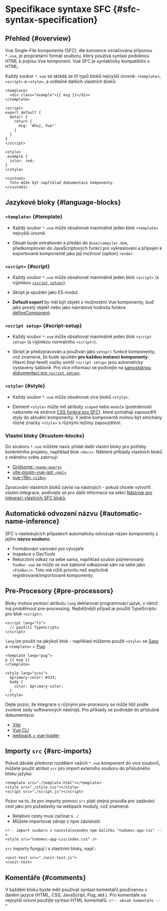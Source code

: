 # Specifikace syntaxe SFC {#sfc-syntax-specification}

## Přehled {#overview}

Vue Single-File komponenta (SFC), dle konvence označována příponou `*.vue`, je proprietární formát souboru, který používá syntaxi podobnou HTML k popisu Vue komponent. Vue SFC je syntakticky kompatibilní s HTML.

Každý soubor `*.vue` se skládá ze tří typů bloků nejvyšší úrovně: `<template>`, `<script>` a `<style>`, a volitelně dalších vlastních bloků:

```vue
<template>
  <div class="example">{{ msg }}</div>
</template>

<script>
export default {
  data() {
    return {
      msg: 'Ahoj, Vue!'
    }
  }
}
</script>

<style>
.example {
  color: red;
}
</style>

<custom1>
  Toto může být například dokumentace komponenty.
</custom1>
```

## Jazykové bloky {#language-blocks}

### `<template>` {#template}

- Každý soubor `*.vue` může obsahovat maximálně jeden blok `<template>` nejvyšší úrovně.

- Obsah bude extrahován a předán do `@vue/compiler-dom`, předkompilován do JavaScriptových funkcí pro vykreslování a připojen k exportované komponentě jako její možnost (option) `render`.

### `<script>` {#script}

- Každý soubor `*.vue` může obsahovat maximálně jeden blok `<script>` (s výjimkou [`<script setup>`](/api/sfc-script-setup)).

- Skript je spuštěn jako ES modul.

- **Default export** by měl být objekt s možnostmi Vue komponenty, buď jako prostý objekt nebo jako návratová hodnota funkce [defineComponent](/api/general#definecomponent).

### `<script setup>` {#script-setup}

- Každý soubor `*.vue` může obsahovat maximálně jeden blok `<script setup>` (s&nbsp;výjimkou normálního `<script>`).

- Skript je předzpracován a používán jako `setup()` funkce komponenty, což znamená, že bude spuštěn **pro každou instanci komponenty**. Hlavní (top-level) vazby uvnitř `<script setup>` jsou automaticky vystaveny šabloně. Pro více informací se podívejte na [samostatnou dokumentaci pro `<script setup>`](/api/sfc-script-setup).

### `<style>` {#style}

- Každý soubor `*.vue` může obsahovat více bloků `<style>`.

- Element `<style>` může mít atributy `scoped` nebo `module` (podrobnosti naleznete na stránce [CSS funkce pro SFC](/api/sfc-css-features)), které pomáhají zapouzdřit styly do aktuální komponenty. V jedné komponentě mohou být smíchány různé značky `<style>` s&nbsp;různými režimy zapouzdření.

### Vlastní bloky {#custom-blocks}

Do souboru `*.vue` můžete navíc přidat další vlastní bloky pro potřeby konkrétního projektu, například blok `<docs>`. Některé příklady vlastních bloků z reálného světa zahrnují:

- [Gridsome: `<page-query>`](https://gridsome.org/docs/querying-data/)
- [vite-plugin-vue-gql: `<gql>`](https://github.com/wheatjs/vite-plugin-vue-gql)
- [vue-i18n: `<i18n>`](https://github.com/intlify/bundle-tools/tree/main/packages/unplugin-vue-i18n#i18n-custom-block)

Zpracování vlastních bloků závisí na nástrojích - pokud chcete vytvořit vlastní integrace, podívejte se pro další informace na sekci [Nástroje pro integraci vlastních SFC bloků](/guide/scaling-up/tooling#sfc-custom-block-integrations).

## Automatické odvození názvu {#automatic-name-inference}

SFC v následujících případech automaticky odvozuje název komponenty z jejího **názvu souboru**:

- Formátování varování pro vývojáře
- Inspekce v DevTools
- Rekurzivní odkaz na sebe sama, například soubor pojmenovaný `FooBar.vue` se může ve své šabloně odkazovat sám na sebe jako `<FooBar/>`. Toto má nižší prioritu než explicitně registrované/importované komponenty.

## Pre-Procesory {#pre-processors}

Bloky mohou pomocí atributu `lang` deklarovat programovací jazyk, v němž má proběhnout pre-processing. Nejběžnější případ je použití TypeScriptu pro blok `<script>`:

```vue-html
<script lang="ts">
  // použití TypeScriptu
</script>
```

`lang` lze použít na jakýkoli blok - například můžeme použít `<style>` se [Sass](https://sass-lang.com/) a&nbsp;`<template>` + [Pug](https://pugjs.org/api/getting-started.html):

```vue-html
<template lang="pug">
p {{ msg }}
</template>

<style lang="scss">
  $primary-color: #333;
  body {
    color: $primary-color;
  }
</style>
```

Dejte pozor, že integrace s různými pre-procesory se může lišit podle zvolené sady softwarových nástrojů. Pro příklady se podívejte do příslušné dokumentace:

- [Vite](https://vitejs.dev/guide/features.html#css-pre-processors)
- [Vue CLI](https://cli.vuejs.org/guide/css.html#pre-processors)
- [webpack + vue-loader](https://vue-loader.vuejs.org/guide/pre-processors.html#using-pre-processors)

## Importy `src` {#src-imports}

Pokud dáváte přednost rozdělení vašich `*.vue` komponent do více souborů, můžete použít atribut `src` pro import externího souboru do příslušného bloku jazyka:

```vue
<template src="./template.html"></template>
<style src="./style.css"></style>
<script src="./script.js"></script>
```

Pozor na to, že pro importy pomocí `src` platí stejná pravidla pro zadávání cest jako pro požadavky na webpack moduly, což znamená:

- Relativní cesty musí začínat s `./`
- Můžete importovat zdroje z npm závislostí:

```vue
<!-- import souboru z nainstalovaného npm balíčku "todomvc-app-css" -->
<style src="todomvc-app-css/index.css" />
```

`src` importy fungují í s vlastními bloky, např.:

```vue
<unit-test src="./unit-test.js">
</unit-test>
```

## Komentáře {#comments}

V každém bloku byste měli používat syntaxi komentářů používanou v daném jazyce (HTML, CSS, JavaScript, Pug, atd.). Pro komentáře na nejvyšší úrovni použijte syntaxi HTML komentářů: `<!-- obsah komentáře -->`
